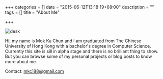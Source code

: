 +++
categories = []
date = "2015-06-12T13:18:19+08:00"
description = ""
tags = []
title = "About Me"

+++

![desk](https://cloud.githubusercontent.com/assets/1424573/3378137/abac6d7c-fbe6-11e3-8e09-55745b6a8176.png)

Hi, my name is Mok Ka Chun and I am graduated from The Chinese University of Hong Kong with a bachelor's degree in Computer Science. Currently this site is sill in alpha stage and there is no brilliant thing to show. But you can browse some of my personal projects or blog posts to know more about me.

Contact: [mkc188@gmail.com](mailto:mkc188@gmail.com)
